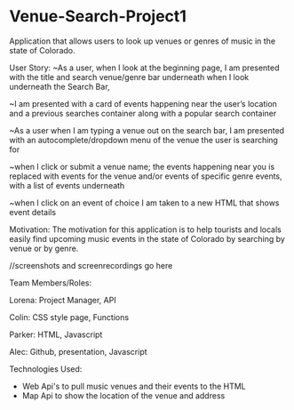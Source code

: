 # Venue-Search-Project1
Application that allows users to look up venues or genres of music in the state of Colorado.

User Story:
~As a user, when I look at the beginning page, I am presented with the title and search venue/genre bar underneath when I look underneath the Search Bar,

~I am presented with a card of events happening near the user’s location and a previous searches container along with a popular search container

~As a user when I am typing a venue out on the search bar, I am presented with an autocomplete/dropdown menu of the venue the user is searching for

~when I click or submit a venue name; the events happening near you is replaced with events for the venue and/or events of specific genre events, with a list of events underneath

~when I click on an event of choice I am taken to a new HTML that shows event details

Motivation: The motivation for this application is to help tourists and locals easily find upcoming music events in the state of Colorado by searching by venue or by genre.



//screenshots and screenrecordings go here


Team Members/Roles:

Lorena: Project Manager, API

Colin: CSS style page, Functions

Parker: HTML, Javascript

Alec: Github, presentation, Javascript


Technologies Used:

- Web Api's to pull music venues and their events to the HTML
- Map Api to show the location of the venue and address
